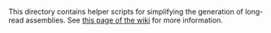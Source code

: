 This directory contains helper scripts for simplifying the generation of long-read assemblies. See [this page of the wiki](https://github.com/rrwick/Autocycler/wiki/Generating-input-assemblies#assembly-helper-scripts) for more information.
